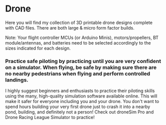 # Drone

Here you will find my collection of 3D printable drone designs complete with CAD files. There are both large & micro form factor builds.

Note: Your flight controller MCUs (or Arduino Minis), motors/propellers, BT module/antennas, and batteries need to be selected accordingly to the sizes indicated for each design.

### Practice safe piloting by practicing until you are very confident on a simulator. When flying, be safe by making sure there are no nearby pedestrians when flying and perform controlled landings.

I highly suggest beginners and enthusiasts to practice their piloting skills using the many, high-quality simulation software available online. This will make it safer for everyone including you and your drone. You don't want to spend hours building your very first drone just to crash it into a nearby pond, building, and definitely not a person! Check out droneSim Pro and Drone Racing League Simulator to practice!
